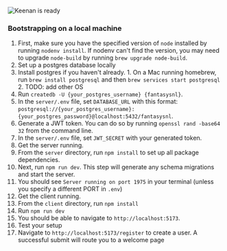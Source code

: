 ![Keenan is ready][keenan]

[keenan]: https://www.ajc.com/resizer/v2/CQKB45CTSGY5WGEI3OUYAXIQ3U.jpg?auth=9704cf5d867a0bfe3e7709af1ef4f2fe624f94be49894ca901638d549133bf97&width=1600&height=900&smart=true "Keenan is ready"


### Bootstrapping on a local machine
1. First, make sure you have the specified version of `node` installed by running `nodenv install`. If nodenv can't find the version, you may need to upgrade `node-build` by running `brew upgrade node-build`.
2. Set up a postgres database locally
  1. Install postgres if you haven't already. 
    1. On a Mac running homebrew, run `brew install postgresql` and then `brew services start postgresql`
    2. TODO: add other OS
  2. Run `createdb -U {your_postgres_username} {fantasysnl}`.
  3. In the `server/.env` file, set `DATABASE_URL` with this format: `postgresql://{your_postgres_username}:{your_postgres_password}@localhost:5432/fantasysnl`.
3. Generate a JWT token. You can do so by running `openssl rand -base64 32` from the command line.
  1. In the `server/.env` file, set `JWT_SECRET` with your generated token.
5. Get the server running. 
  1. From the `server` directory, run `npm install` to set up all package dependencies.
  2. Next, run `npm run dev`. This step will generate any schema migrations and start the server.
  3. You should see `Server running on port 1975` in your terminal (unless you specify a different PORT in `.env`)
5. Get the client running.
  1. From the `client` directory, run `npm install`
  2. Run `npm run dev`
  3. You should be able to navigate to `http://localhost:5173`.
6. Test your setup
  1. Navigate to `http://localhost:5173/register` to create a user. A successful submit will route you to a welcome page
